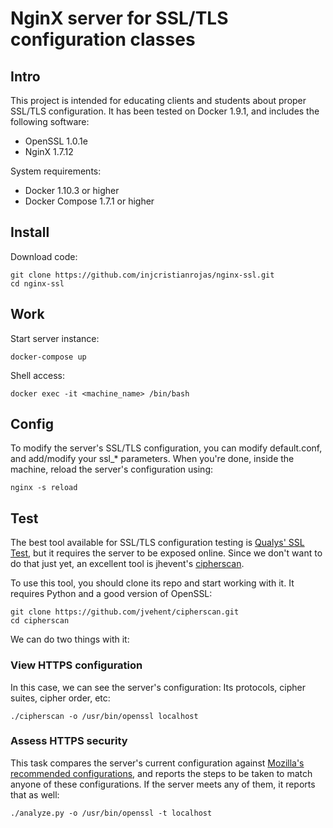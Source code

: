 # NginX server for SSL/TLS configuration classes

## Intro
This project is intended for educating clients and students about proper SSL/TLS
configuration. It has been tested on Docker 1.9.1, and includes the following
software:

* OpenSSL 1.0.1e
* NginX 1.7.12

System requirements:

* Docker 1.10.3 or higher
* Docker Compose 1.7.1 or higher

## Install

Download code:

```shell
git clone https://github.com/injcristianrojas/nginx-ssl.git
cd nginx-ssl
```

## Work

Start server instance:

```shell
docker-compose up
```

Shell access:

```shell
docker exec -it <machine_name> /bin/bash
```

## Config

To modify the server's SSL/TLS configuration, you can modify default.conf,
and add/modify your ssl_* parameters. When you're done, inside the machine,
reload the server's configuration using:

```shell
nginx -s reload
```

## Test

The best tool available for SSL/TLS configuration testing is
[Qualys' SSL Test](https://www.ssllabs.com/ssltest/), but it requires the
server to be exposed online. Since we don't want to do
that just yet, an excellent tool is jhevent's
[cipherscan](https://github.com/jvehent/cipherscan).

To use this tool, you should clone its repo and start working with it. It
requires Python and a good version of OpenSSL:

```shell
git clone https://github.com/jvehent/cipherscan.git
cd cipherscan
```

We can do two things with it:

### View HTTPS configuration

In this case, we can see the server's configuration: Its protocols, cipher
suites, cipher order, etc:

```shell
./cipherscan -o /usr/bin/openssl localhost
```

### Assess HTTPS security

This task compares the server's current configuration against [Mozilla's recommended configurations](https://mozilla.github.io/server-side-tls/ssl-config-generator/),
and reports the steps to be taken to match anyone
of these configurations. If the server meets any of them, it reports that as
well:

```shell
./analyze.py -o /usr/bin/openssl -t localhost
```
